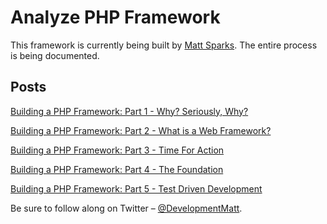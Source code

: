 # Analyze PHP Framework
This framework is currently being built by [Matt Sparks](http://developmentmatt.com). The entire process is being documented.

## Posts
[Building a PHP Framework: Part 1 - Why? Seriously, Why?](http://developmentmatt.com/building-a-php-framework-part-1-why-seriously-why/)

[Building a PHP Framework: Part 2 - What is a Web Framework?](http://developmentmatt.com/building-a-php-framework-part-2-what-is-a-web-framework/)

[Building a PHP Framework: Part 3 - Time For Action](http://developmentmatt.com/building-a-php-framework-part-3-time-for-action/)

[Building a PHP Framework: Part 4 - The Foundation](http://developmentmatt.com/building-a-php-framework-part-4-the-foundation/)

[Building a PHP Framework: Part 5 - Test Driven Development](http://developmentmatt.com/building-a-php-framework-part-5-test-driven-development/)

Be sure to follow along on Twitter – [@DevelopmentMatt](https://twitter.com/DevelopmentMatt).
